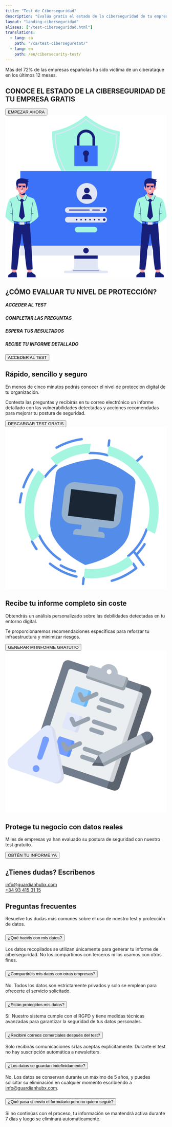 ```yaml
---
title: "Test de Ciberseguridad"
description: "Evalúa gratis el estado de la ciberseguridad de tu empresa con GuardianHubX"
layout: "landing-ciberseguridad"
aliases: ["/test-ciberseguridad.html"]
translations:
  - lang: ca
    path: "/ca/test-ciberseguretat/"
  - lang: en
    path: /en/cibersecurity-test/
---
```


<!-- Hero Section -->
<section class="landing-hero-section">
  <div class="container">
    <div class="row align-items-center">
      <div class="col-lg-6 landing-fade-in">
        <p class="landing-hero-subtitle">
          Más del <span class="highlight-circle">72%</span> de las empresas españolas ha sido víctima de un ciberataque en los últimos 12 meses.
        </p>
        <h1 class="landing-hero-title">CONOCE EL ESTADO DE LA CIBERSEGURIDAD DE TU EMPRESA GRATIS</h1>
        <button onclick="window.location='https://test.guardianhubx.com'"  class="landing-btn landing-btn-primary">
          EMPEZAR AHORA <i class="fas fa-arrow-right landing-arrow-soft-green"></i>
        </button>
      </div>
      <div class="col-lg-6 text-center landing-slide-in-right">
        <div class="landing-hero-img-wrapper">
          <img src="/img/test-1.svg" alt="Monitor" class="img-fluid">
        </div>
      </div>
    </div>
  </div>
</section>

<!-- Steps Section -->
<section class="landing-steps-section py-5">
  <div class="container text-center">
    <h2 class="landing-cta-title landing-fade-in mb-5">¿CÓMO EVALUAR TU NIVEL DE PROTECCIÓN?</h2>
    <div class="d-flex flex-wrap justify-content-center steps-visual-container">
      <div class="step-card landing-fade-in">
        <div class="step-icon-wrapper bg-1"><i class="fas fa-mouse-pointer step-icon"></i></div>
        <h5 class="step-title">ACCEDER AL TEST</h5>
      </div>
      <div class="step-card landing-fade-in">
        <div class="step-icon-wrapper bg-2"><i class="fa-regular fa-check-square step-icon"></i></div>
        <h5 class="step-title">COMPLETAR LAS PREGUNTAS</h5>
      </div>
      <div class="step-card landing-fade-in">
        <div class="step-icon-wrapper bg-3"><i class="fa-regular fa-clock step-icon"></i></div>
        <h5 class="step-title">ESPERA TUS RESULTADOS</h5>
      </div>
      <div class="step-card landing-fade-in">
        <div class="step-icon-wrapper bg-4"><i class="fa-regular fa-envelope step-icon"></i></div>
        <h5 class="step-title">RECIBE TU INFORME DETALLADO</h5>
      </div>
    </div>
    <button onclick="location.href='https://test.guardianhubx.com'"  class="landing-btn landing-btn-primary mt-5 landing-fade-in">
      ACCEDER AL TEST <i class="fas fa-arrow-right landing-arrow-soft-green"></i>
    </button>
  </div>
</section>

<!-- Secció principal -->
<section class="landing-section">
  <div class="container">
    <div class="row align-items-center">
      <div class="col-lg-8 landing-slide-in-left">
        <h2 class="landing-section-title text-start">Rápido, sencillo y seguro</h2>
        <p class="mb-3 landing-text-muted">En menos de cinco minutos podrás conocer el nivel de protección digital de tu organización.</p>
        <p class="mb-3 landing-text-muted">Contesta las preguntas y recibirás en tu correo electrónico un informe detallado con las vulnerabilidades detectadas y acciones recomendadas para mejorar tu postura de seguridad.</p>
        <button onclick="window.location='https://test.guardianhubx.com'"  class="landing-btn landing-btn-primary mt-3">
          DESCARGAR TEST GRATIS <i class="fas fa-angle-double-right arrow-soft-green"></i>
        </button>
      </div>
      <div class="col-lg-4 text-center landing-slide-in-right">
        <img src="/img/test-2.svg" alt="Checklist" class="img-fluid landing-training-img">
      </div>
    </div>
  </div>
</section>

<!-- Resultados Section -->
<section class="landing-section">
  <div class="container">
    <div class="row align-items-center">
      <div class="col-lg-8 landing-slide-in-left order-1 order-md-2">
        <h2 class="landing-section-title text-start">Recibe tu informe completo <span class="green-pastel">sin coste</span></h2>
        <p class="mb-3 landing-text-muted">Obtendrás un análisis personalizado sobre las debilidades detectadas en tu entorno digital.</p>
        <p class="mb-3 landing-text-muted">Te proporcionaremos recomendaciones específicas para reforzar tu infraestructura y minimizar riesgos.</p>
        <button onclick="window.location='https://test.guardianhubx.com'"  class="landing-btn landing-btn-primary">
          GENERAR MI INFORME GRATUITO <i class="fas fa-angle-double-right arrow-soft-green"></i>
        </button>
      </div>
      <div class="col-lg-4 text-center landing-slide-in-right order-2 order-md-1">
        <img src="/img/test-3.svg" alt="Informe ciberseguridad" class="img-fluid landing-training-img">
      </div>
    </div>
  </div>
</section>

<!-- CTA Final -->
<section class="landing-cta-section py-5">
  <div class="container text-center">
    <h2 class="landing-cta-title landing-fade-in">Protege tu negocio con datos reales</h2>
    <p class="landing-cta-subtitle landing-fade-in">Miles de empresas ya han evaluado su postura de seguridad con nuestro test gratuito.</p>
    <button onclick="window.location='https://test.guardianhubx.com'"  class="landing-btn landing-btn-primary">
      OBTÉN TU INFORME YA <i class="fas fa-angle-double-right arrow-soft-green"></i>
    </button>
  </div>
</section>

<!-- Contacto -->
<section class="landing-contact-section py-5">
  <div class="container">
    <h2 class="landing-section-title text-center mb-4">¿Tienes dudas? Escríbenos</h2>
    <div class="row justify-content-md-center mb-5">
      <div class="col-12 col-md-4 d-flex align-items-center justify-content-start mb-3">
        <i class="fas fa-envelope fa-2x landing-text-primary me-3"></i>
        <a href="mailto:info@guardianhubx.com" class="landing-text-muted fs-5">info@guardianhubx.com</a>
      </div>
      <div class="col-12 col-md-4 d-flex align-items-center justify-content-start mb-3">
        <i class="fas fa-phone fa-2x landing-text-primary me-3"></i>
        <a href="tel:+34934153115" class="landing-text-muted fs-5">+34 93 415 31 15</a>
      </div>
    </div>
  </div>
</section>

<!-- FAQ Section -->
<section class="landing-section py-5">
<div class="container">
<h2 class="landing-section-title text-center mb-4">Preguntas frecuentes</h2>
<p class="text-center mb-5 landing-text-muted">Resuelve tus dudas más comunes sobre el uso de nuestro test y protección de datos.</p>

<div class="accordion" id="faqAccordion" data-bs-theme="light">

  <!-- Pregunta 1 -->
  <div class="accordion-item">
    <h3 class="accordion-header" id="faq1">
      <button class="accordion-button collapsed" type="button" data-bs-toggle="collapse" data-bs-target="#faq1-collapse" aria-expanded="false" aria-controls="faq1-collapse">
        ¿Qué hacéis con mis datos?
      </button>
    </h3>
    <div id="faq1-collapse" class="accordion-collapse collapse" aria-labelledby="faq1" data-bs-parent="#faqAccordion">
      <div class="accordion-body">
        Los datos recopilados se utilizan únicamente para generar tu informe de ciberseguridad. No los compartimos con terceros ni los usamos con otros fines.
      </div>
    </div>
  </div>

  <!-- Pregunta 2 -->
  <div class="accordion-item mt-3">
    <h3 class="accordion-header" id="faq2">
      <button class="accordion-button collapsed" type="button" data-bs-toggle="collapse" data-bs-target="#faq2-collapse" aria-expanded="false" aria-controls="faq2-collapse">
        ¿Compartiréis mis datos con otras empresas?
      </button>
    </h3>
    <div id="faq2-collapse" class="accordion-collapse collapse" aria-labelledby="faq2" data-bs-parent="#faqAccordion">
      <div class="accordion-body">
        No. Todos los datos son estrictamente privados y solo se emplean para ofrecerte el servicio solicitado.
      </div>
    </div>
  </div>

  <!-- Pregunta 3 -->
  <div class="accordion-item mt-3">
    <h3 class="accordion-header" id="faq3">
      <button class="accordion-button collapsed" type="button" data-bs-toggle="collapse" data-bs-target="#faq3-collapse" aria-expanded="false" aria-controls="faq3-collapse">
        ¿Están protegidos mis datos?
      </button>
    </h3>
    <div id="faq3-collapse" class="accordion-collapse collapse" aria-labelledby="faq3" data-bs-parent="#faqAccordion">
      <div class="accordion-body">
        Sí. Nuestro sistema cumple con el RGPD y tiene medidas técnicas avanzadas para garantizar la seguridad de tus datos personales.
      </div>
    </div>
  </div>

  <!-- Pregunta 4 -->
  <div class="accordion-item mt-3">
    <h3 class="accordion-header" id="faq4">
      <button class="accordion-button collapsed" type="button" data-bs-toggle="collapse" data-bs-target="#faq4-collapse" aria-expanded="false" aria-controls="faq4-collapse">
        ¿Recibiré correos comerciales después del test?
      </button>
    </h3>
    <div id="faq4-collapse" class="accordion-collapse collapse" aria-labelledby="faq4" data-bs-parent="#faqAccordion">
      <div class="accordion-body">
        Solo recibirás comunicaciones si las aceptas explícitamente. Durante el test no hay suscripción automática a newsletters.
      </div>
    </div>
  </div>

  <!-- Pregunta 5 -->
  <div class="accordion-item mt-3">
    <h3 class="accordion-header" id="faq5">
      <button class="accordion-button collapsed" type="button" data-bs-toggle="collapse" data-bs-target="#faq5-collapse" aria-expanded="false" aria-controls="faq5-collapse">
        ¿Los datos se guardan indefinidamente?
      </button>
    </h3>
    <div id="faq5-collapse" class="accordion-collapse collapse" aria-labelledby="faq5" data-bs-parent="#faqAccordion">
      <div class="accordion-body">
        No. Los datos se conservan durante un máximo de 5 años, y puedes solicitar su eliminación en cualquier momento escribiendo a <a href="mailto:info@guardianhubx.com">info@guardianhubx.com</a>.
      </div>
    </div>
  </div>

  <!-- Pregunta 6 -->
  <div class="accordion-item mt-3">
    <h3 class="accordion-header" id="faq6">
      <button class="accordion-button collapsed" type="button" data-bs-toggle="collapse" data-bs-target="#faq6-collapse" aria-expanded="false" aria-controls="faq6-collapse">
        ¿Qué pasa si envío el formulario pero no quiero seguir?
      </button>
    </h3>
    <div id="faq6-collapse" class="accordion-collapse collapse" aria-labelledby="faq6" data-bs-parent="#faqAccordion">
      <div class="accordion-body">
        Si no continúas con el proceso, tu información se mantendrá activa durante 7 días y luego se eliminará automáticamente.
      </div>
    </div>
  </div>

</div>
</div>
</section>
